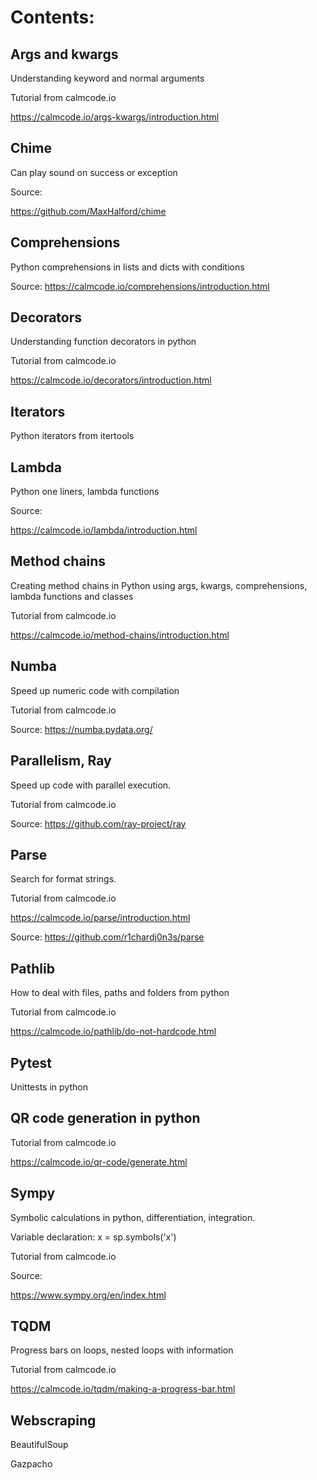 # Contents:

## Args and kwargs

Understanding keyword and normal arguments

Tutorial from calmcode.io

https://calmcode.io/args-kwargs/introduction.html

## Chime

Can play sound on success or exception

Source:

https://github.com/MaxHalford/chime

## Comprehensions

Python comprehensions in lists and dicts with conditions

Source:
https://calmcode.io/comprehensions/introduction.html


## Decorators

Understanding function decorators in python

Tutorial from calmcode.io

https://calmcode.io/decorators/introduction.html

## Iterators

Python iterators from itertools

## Lambda

Python one liners, lambda functions

Source:

https://calmcode.io/lambda/introduction.html

## Method chains

Creating method chains in Python using args, kwargs, comprehensions, lambda functions and classes

Tutorial from calmcode.io

https://calmcode.io/method-chains/introduction.html

## Numba

Speed up numeric code with compilation

Tutorial from calmcode.io

Source:
https://numba.pydata.org/

## Parallelism, Ray

Speed up code with parallel execution.

Tutorial from calmcode.io

Source: 
https://github.com/ray-project/ray

## Parse

Search for format strings.

Tutorial from calmcode.io

https://calmcode.io/parse/introduction.html

Source:
https://github.com/r1chardj0n3s/parse

## Pathlib

How to deal with files, paths and folders from python 

Tutorial from calmcode.io

https://calmcode.io/pathlib/do-not-hardcode.html

## Pytest

Unittests in python

## QR code generation in python

Tutorial from calmcode.io

https://calmcode.io/qr-code/generate.html

## Sympy

Symbolic calculations in python, differentiation, integration.

Variable declaration: 
x = sp.symbols('x')

Tutorial from calmcode.io

Source:

https://www.sympy.org/en/index.html

## TQDM

Progress bars on loops, nested loops with information

Tutorial from calmcode.io

https://calmcode.io/tqdm/making-a-progress-bar.html


## Webscraping

BeautifulSoup

Gazpacho